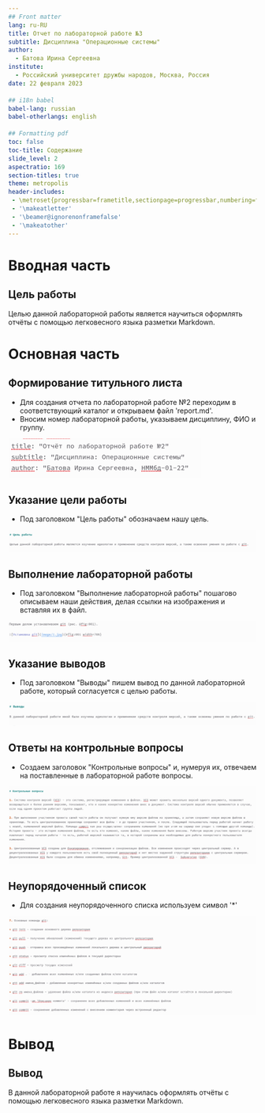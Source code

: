 ```yaml
---
## Front matter
lang: ru-RU
title: Отчет по лабораторной работе №3
subtitle: Дисциплина "Операционные системы"
author:
  - Батова Ирина Сергеевна
institute:
  - Российский университет дружбы народов, Москва, Россия
date: 22 февраля 2023

## i18n babel
babel-lang: russian
babel-otherlangs: english

## Formatting pdf
toc: false
toc-title: Содержание
slide_level: 2
aspectratio: 169
section-titles: true
theme: metropolis
header-includes:
 - \metroset{progressbar=frametitle,sectionpage=progressbar,numbering=fraction}
 - '\makeatletter'
 - '\beamer@ignorenonframefalse'
 - '\makeatother'
---
```


# Вводная часть

## Цель работы
Целью данной лабораторной работы является научиться оформлять отчёты с помощью легковесного языка разметки Markdown.

# Основная часть

## Формирование титульного листа

- Для создания отчета по лабораторной работе №2 переходим в соответствующий каталог и открываем файл 'report.md'.
- Вносим номер лабораторной работы, указываем дисциплину, ФИО и группу.

![](./image/1.jpg)

## Указание цели работы

- Под заголовком "Цель работы" обозначаем нашу цель.

![](./image/2.jpg)

## Выполнение лабораторной работы

- Под заголовком "Выполнение лабораторной работы" пошагово описываем наши действия, делая ссылки на изображения и вставляя их в файл.

![](./image/3.jpg)

## Указание выводов

- Под заголовком "Выводы" пишем вывод по данной лабораторной работе, который согласуется с целью работы.

![](./image/4.jpg)

## Ответы на контрольные вопросы

- Создаем заголовок "Контрольные вопросы" и, нумеруя их, отвечаем на поставленные в лабораторной работе вопросы.

![](./image/5.jpg)

## Неупорядоченный список

- Для создания неупорядоченного списка используем символ '*'

![](./image/6.jpg)

# Вывод

## Вывод

В данной лабораторной работе я научилась оформлять отчёты с помощью легковесного языка разметки Markdown.
